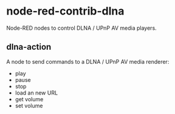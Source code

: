 # node-red-contrib-dlna

Node-RED nodes to control DLNA / UPnP AV media players.

## dlna-action

A node to send commands to a DLNA / UPnP AV media renderer:

- play
- pause
- stop
- load an new URL
- get volume
- set volume
